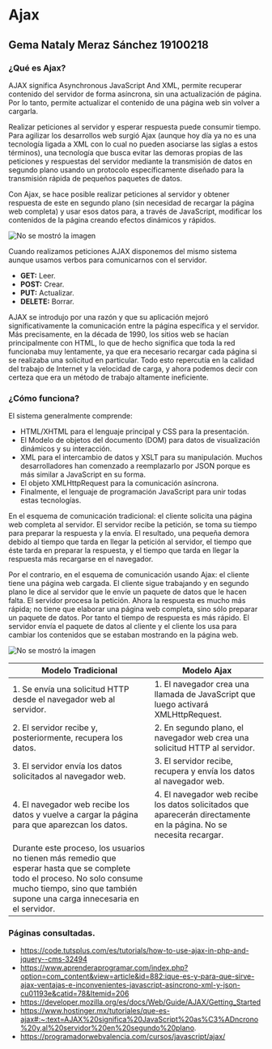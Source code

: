 # Ajax
## Gema Nataly Meraz Sánchez 19100218

### ¿Qué es Ajax?

AJAX significa Asynchronous JavaScript And XML, permite recuperar contenido del servidor de forma asíncrona, sin una actualización de página. Por lo tanto, permite actualizar el contenido de una página web sin volver a cargarla.  

Realizar peticiones al servidor y esperar respuesta puede consumir tiempo. Para agilizar los desarrollos web surgió Ajax (aunque hoy día ya no es una tecnología ligada a XML con lo cual no pueden asociarse las siglas a estos términos), una tecnología que busca evitar las demoras propias de las peticiones y respuestas del servidor mediante la transmisión de datos en segundo plano usando un protocolo específicamente diseñado para la transmisión rápida de pequeños paquetes de datos.

Con Ajax, se hace posible realizar peticiones al servidor y obtener respuesta de este en segundo plano (sin necesidad de recargar la página web completa) y usar esos datos para, a través de JavaScript, modificar los contenidos de la página creando efectos dinámicos y rápidos.

![No se mostró la imagen](https://www.oxfordwebstudio.com/user/pages/06.da-li-znate/sta-je-ajax/sta-je-ajax.jpg)


Cuando realizamos peticiones AJAX disponemos del mismo sistema aunque usamos verbos para comunicarnos con el servidor.

* **GET:** Leer.
* **POST:** Crear.
* **PUT:** Actualizar.
* **DELETE:** Borrar.

 AJAX se introdujo por una razón y que su aplicación mejoró significativamente la comunicación entre la página específica y el servidor. Más precisamente, en la década de 1990, los sitios web se hacían principalmente con HTML, lo que de hecho significa que toda la red funcionaba muy lentamente, ya que era necesario recargar cada página si se realizaba una solicitud en particular. Todo esto repercutía en la calidad del trabajo de Internet y la velocidad de carga, y ahora podemos decir con certeza que era un método de trabajo altamente ineficiente.  





### ¿Cómo funciona?

El sistema generalmente comprende:

* HTML/XHTML para el lenguaje principal y CSS para la presentación.
* El Modelo de objetos del documento (DOM) para datos de visualización dinámicos y su interacción.
* XML para el intercambio de datos y XSLT para su manipulación. Muchos desarrolladores han comenzado a reemplazarlo por JSON porque es más similar a JavaScript en su forma.
* El objeto XMLHttpRequest para la comunicación asíncrona.
* Finalmente, el lenguaje de programación JavaScript para unir todas estas tecnologías.

En el esquema de comunicación tradicional: el cliente solicita una página web completa al servidor. El servidor recibe la petición, se toma su tiempo para preparar la respuesta y la envía. El resultado, una pequeña demora debido al tiempo que tarda en llegar la petición al servidor, el tiempo que éste tarda en preparar la respuesta, y el tiempo que tarda en llegar la respuesta más recargarse en el navegador.

Por el contrario, en el esquema de comunicación usando Ajax: el cliente tiene una página web cargada. El cliente sigue trabajando y en segundo plano le dice al servidor que le envíe un paquete de datos que le hacen falta. El servidor procesa la petición. Ahora la respuesta es mucho más rápida; no tiene que elaborar una página web completa, sino sólo preparar un paquete de datos. Por tanto el tiempo de respuesta es más rápido. El servidor envía el paquete de datos al cliente y el cliente los usa para cambiar los contenidos que se estaban mostrando en la página web.

![No se mostró la imagen](https://www.aprenderaprogramar.com/images/stories/Cursos/CU011/CU01193E_1.png)


|        Modelo Tradicional           |  Modelo Ajax               |
|-------------------------------------|----------------------------|
|1. Se envía una solicitud HTTP desde el navegador web al servidor.  | 1. El navegador crea una llamada de JavaScript que luego activará XMLHttpRequest.|
|2. El servidor recibe y, posteriormente, recupera los datos.| 2. En segundo plano, el navegador web crea una solicitud HTTP al servidor.|
|3. El servidor envía los datos solicitados al navegador web.| 3. El servidor recibe, recupera y envía los datos al navegador web.|
|4. El navegador web recibe los datos y vuelve a cargar la página para que aparezcan los datos.| 4. El navegador web recibe los datos solicitados que aparecerán directamente en la página. No se necesita recargar.|
|Durante este proceso, los usuarios no tienen más remedio que esperar hasta que se complete todo el proceso. No solo consume mucho tiempo, sino que también supone una carga innecesaria en el servidor.|


### Páginas consultadas.
* https://code.tutsplus.com/es/tutorials/how-to-use-ajax-in-php-and-jquery--cms-32494
* https://www.aprenderaprogramar.com/index.php?option=com_content&view=article&id=882:ique-es-y-para-que-sirve-ajax-ventajas-e-inconvenientes-javascript-asincrono-xml-y-json-cu01193e&catid=78&Itemid=206
* https://developer.mozilla.org/es/docs/Web/Guide/AJAX/Getting_Started
* https://www.hostinger.mx/tutoriales/que-es-ajax#:~:text=AJAX%20significa%20JavaScript%20as%C3%ADncrono%20y,al%20servidor%20en%20segundo%20plano.
* https://programadorwebvalencia.com/cursos/javascript/ajax/
